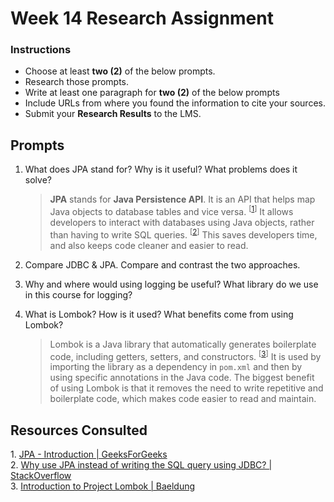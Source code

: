 # Week 14 Research Assignment

### Instructions

-   Choose at least **two (2)** of the below prompts.
-   Research those prompts.
-   Write at least one paragraph for **two (2)** of the below prompts
-   Include URLs from where you found the information to cite your sources.
-   Submit your **Research Results** to the LMS.

## Prompts

1. What does JPA stand for? Why is it useful? What problems does it solve?

    > **JPA** stands for **Java Persistence API**. It is an API that helps map Java objects to database tables and vice versa. <sup>[[1](#source-1)]</sup> It allows developers to interact with databases using Java objects, rather than having to write SQL queries. <sup>[[2](#source-2)]</sup> This saves developers time, and also keeps code cleaner and easier to read.

2. Compare JDBC & JPA. Compare and contrast the two approaches.

3. Why and where would using logging be useful? What library do we use in this course for logging?

4. What is Lombok? How is it used? What benefits come from using Lombok?

    > Lombok is a Java library that automatically generates boilerplate code, including getters, setters, and constructors. <sup>[[3](#source-3)]</sup> It is used by importing the library as a dependency in `pom.xml` and then by using specific annotations in the Java code. The biggest benefit of using Lombok is that it removes the need to write repetitive and boilerplate code, which makes code easier to read and maintain.

## Resources Consulted

<a id="source-1"></a> 1. [JPA - Introduction | GeeksForGeeks](https://www.geeksforgeeks.org/jpa-introduction/)  
<a id="source-2"></a> 2. [Why use JPA instead of writing the SQL query using JDBC? | StackOverflow](https://stackoverflow.com/questions/4406310/why-use-jpa-instead-of-writing-the-sql-query-using-jdbc)  
<a id="source-3"></a> 3. [Introduction to Project Lombok | Baeldung](https://www.baeldung.com/intro-to-project-lombok)

<!-- <a id="source-4"></a> 4.  <sup>[[4](#source-4)]</sup> -->
